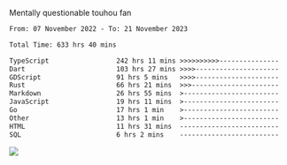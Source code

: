 Mentally questionable touhou fan



<!--START_SECTION:waka-->

```txt
From: 07 November 2022 - To: 21 November 2023

Total Time: 633 hrs 40 mins

TypeScript                 242 hrs 11 mins >>>>>>>>>>---------------   38.24 %
Dart                       103 hrs 27 mins >>>>---------------------   16.33 %
GDScript                   91 hrs 5 mins   >>>>---------------------   14.38 %
Rust                       66 hrs 21 mins  >>>----------------------   10.48 %
Markdown                   26 hrs 55 mins  >------------------------   04.25 %
JavaScript                 19 hrs 11 mins  >------------------------   03.03 %
Go                         17 hrs 1 min    >------------------------   02.69 %
Other                      13 hrs 1 min    >------------------------   02.06 %
HTML                       11 hrs 31 mins  -------------------------   01.82 %
SQL                        6 hrs 2 mins    -------------------------   00.95 %
```

<!--END_SECTION:waka-->

![](https://cdn.discordapp.com/attachments/825577206696771664/1166420405674856468/win.gif?ex=654a6ca7&is=6537f7a7&hm=84f02d38afcaba0d0e8904ff04caaa8c281686a27d5cdea7403e065ad7b47f78&)
